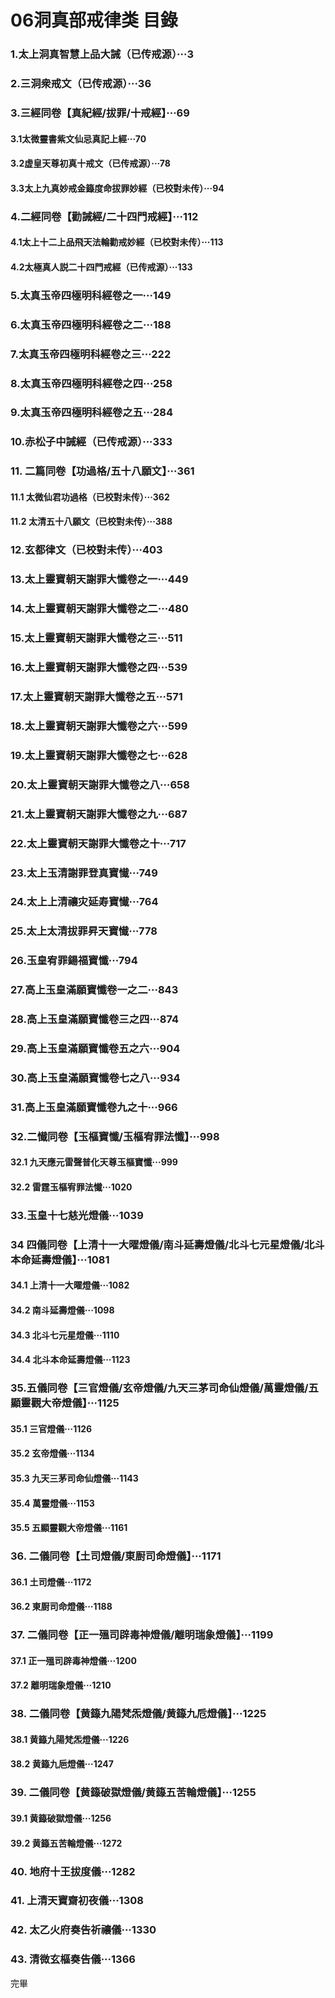 # 06洞真部戒律类 目錄
 
### 1.太上洞真智慧上品大誡（已传戒源）···3 

### 2.三洞衆戒文（已传戒源）···36

### 3.三經同卷【真紀經/拔罪/十戒經】···69

#### 3.1太微靈書紫文仙忌真記上經···70
#### 3.2虚皇天尊初真十戒文（已传戒源）···78
#### 3.3太上九真妙戒金籙度命拔罪妙經（已校對未传）···94

### 4.二經同卷【勸誡經/二十四門戒經】···112
#### 4.1太上十二上品飛天法輪勸戒妙經（已校對未传）···113
#### 4.2太極真人説二十四門戒經（已传戒源）···133

### 5.太真玉帝四極明科經卷之一···149
### 6.太真玉帝四極明科經卷之二···188
### 7.太真玉帝四極明科經卷之三···222
### 8.太真玉帝四極明科經卷之四···258
### 9.太真玉帝四極明科經卷之五···284

### 10.赤松子中誡經（已传戒源）···333

### 11. 二篇同卷【功過格/五十八願文】···361
#### 11.1 太微仙君功過格（已校對未传）···362
#### 11.2 太清五十八願文（已校對未传）···388

### 12.玄都律文（已校對未传）···403

### 13.太上靈寶朝天謝罪大懺卷之一···449
### 14.太上靈寶朝天謝罪大懺卷之二···480
### 15.太上靈寶朝天謝罪大懺卷之三···511
### 16.太上靈寶朝天謝罪大懺卷之四···539
### 17.太上靈寶朝天謝罪大懺卷之五···571
### 18.太上靈寶朝天謝罪大懺卷之六···599
### 19.太上靈寶朝天謝罪大懺卷之七···628
### 20.太上靈寶朝天謝罪大懺卷之八···658
### 21.太上靈寶朝天謝罪大懺卷之九···687
### 22.太上靈寶朝天謝罪大懺卷之十···717

### 23.太上玉清謝罪登真寶懴···749
### 24.太上上清禳灾延寿寶懴···764
### 25.太上太清拔罪昇天寶懴···778
### 26.玉皇宥罪鍚福寶懺···794

### 27.高上玉皇滿願寶懺卷一之二···843
### 28.高上玉皇滿願寶懺卷三之四···874
### 29.高上玉皇滿願寶懺卷五之六···904
### 30.高上玉皇滿願寶懺卷七之八···934
### 31.高上玉皇滿願寶懺卷九之十···966

### 32.二懴同卷【玉樞寶懺/玉樞宥罪法懺】···998
#### 32.1 九天應元雷聲普化天尊玉樞寶懺···999
#### 32.2 雷霆玉樞宥罪法懴···1020

### 33.玉皇十七慈光燈儀···1039
### 34 四儀同卷【上清十一大曜燈儀/南斗延壽燈儀/北斗七元星燈儀/北斗本命延壽燈儀】···1081
#### 34.1 上清十一大曜燈儀···1082
#### 34.2 南斗延壽燈儀···1098
#### 34.3 北斗七元星燈儀···1110
#### 34.4 北斗本命延壽燈儀···1123

### 35.五儀同卷【三官燈儀/玄帝燈儀/九天三茅司命仙燈儀/萬靈燈儀/五顯靈觀大帝燈儀】···1125
#### 35.1 三官燈儀···1126
#### 35.2 玄帝燈儀···1134
#### 35.3 九天三茅司命仙燈儀···1143
#### 35.4 萬靈燈儀···1153
#### 35.5 五顯靈觀大帝燈儀···1161

### 36. 二儀同卷【土司燈儀/東㕑司命燈儀】···1171
#### 36.1 土司燈儀···1172
#### 36.2 東㕑司命燈儀···1188

### 37. 二儀同卷【正一殟司辟毒神燈儀/離明瑞象燈儀】···1199
#### 37.1 正一殟司辟毒神燈儀···1200
#### 37.2 離明瑞象燈儀···1210

### 38. 二儀同卷【黄籙九陽梵炁燈儀/黄籙九卮燈儀】···1225
#### 38.1 黄籙九陽梵炁燈儀···1226
#### 38.2 黄籙九巵燈儀···1247

### 39. 二儀同卷【黄籙破獄燈儀/黄籙五苦輪燈儀】···1255
#### 39.1 黄籙破獄燈儀···1256
#### 39.2 黄籙五苦輪燈儀···1272

### 40. 地府十王拔度儀···1282
### 41. 上清天寶齋初夜儀···1308
### 42. 太乙火府奏告祈禳儀···1330
### 43. 清微玄樞奏告儀···1366

完畢

